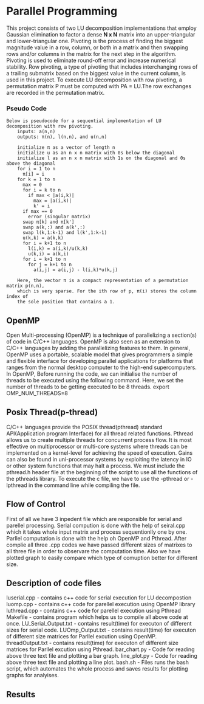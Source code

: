 # Parallel Programming

This project consists of two LU decomposition implementations that employ Gaussian elimination to factor a dense **N x N** matrix into an upper-triangular and lower-triangular one. Pivoting is the process of finding the biggest magnitude value in a row, column, or both in a matrix and then swapping rows and/or columns in the matrix for the next step in the algorithm. Pivoting is used to eliminate round-off error and increase numerical stability. Row pivoting, a type of pivoting that includes interchanging rows of a trailing submatrix based on the biggest value in the current column, is used in this project. To execute LU decomposition with row pivoting, a permutation matrix P must be computed with PA = LU.The row exchanges are recorded in the permutation matrix.

### Pseudo Code
```
Below is pseudocode for a sequential implementation of LU decomposition with row pivoting.
    inputs: a(n,n)
    outputs: π(n), l(n,n), and u(n,n)

    initialize π as a vector of length n
    initialize u as an n x n matrix with 0s below the diagonal
    initialize l as an n x n matrix with 1s on the diagonal and 0s above the diagonal
    for i = 1 to n
      π[i] = i
    for k = 1 to n
      max = 0
      for i = k to n
        if max < |a(i,k)|
          max = |a(i,k)|
          k' = i
      if max == 0
        error (singular matrix)
      swap π[k] and π[k']
      swap a(k,:) and a(k',:)
      swap l(k,1:k-1) and l(k',1:k-1)
      u(k,k) = a(k,k)
      for i = k+1 to n
        l(i,k) = a(i,k)/u(k,k)
        u(k,i) = a(k,i)
      for i = k+1 to n
        for j = k+1 to n
          a(i,j) = a(i,j) - l(i,k)*u(k,j)
          
    Here, the vector π is a compact representation of a permutation matrix p(n,n), 
    which is very sparse. For the ith row of p, π(i) stores the column index of
    the sole position that contains a 1.
```

## OpenMP
Open Multi-processing (OpenMP) is a technique of parallelizing a section(s) of code in C/C++ languages. OpenMP is also seen as an extension to C/C++ languages by adding the parallelizing features to them.
In general, OpenMP uses a portable, scalable model that gives programmers a simple and flexible interface for developing parallel applications for platforms that ranges from the normal desktop computer to the high-end supercomputers.
In OpenMP, Before running the code, we can initialise the number of threads to be executed using the following command. Here, we set the number of threads to be getting executed to be 8 threads.
export OMP_NUM_THREADS=8


## Posix Thread(p-thread)
C/C++ languages provide the POSIX thread(pthread) standard API(Application program Interface) for all thread related functions. Pthread allows us to create multiple threads for concurrent process flow. It is most effective on multiprocessor or multi-core systems where threads can be implemented on a kernel-level for achieving the speed of execution. Gains can also be found in uni-processor systems by exploiting the latency in IO or other system functions that may halt a process. We must include the pthread.h header file at the beginning of the script to use all the functions of the pthreads library. To execute the c file, we have to use the -pthread or -lpthread in the command line while compiling the file.


## Flow of Control
First of all we have 3 inpedent file which are responsible for serial and parellel processing.
Serial compution is done with the help of seiral.cpp  which it takes whole input matrix and process sequentionlly one by one.
Parllel computation is done with the help oh OpenMP and Pthread. 
After complie all three .cpp codes we have passed different sizes of matrixes to all three file in order to observare the computation time.
Also we have plotted graph to easily compare which type of comuption better for different size.


## Description of code files

luserial.cpp    -       contains c++ code for serial execution for LU decompostion
luomp.cpp       -       contains c++ code for parellel execution using OpenMP library
luthread.cpp    -       contains c++ code for parellel execution using Pthread
Makefile        -       contains program which helps us to compile all above code at once.
LU_Serial_Output.txt -  contains result(time) for executon of different sizes  for serial code.
LUOmp_Output.txt  -     contains result(time) for executon of different size matrices for Parllel excution using OpenMP.
threadOutput.txt  -     contains result(time) for executon of different size matrices for Parllel excution using Pthread.
bar_chart.py  -         Code for reading above three text file and plotting a bar graph.
line_plot.py  -         Code for reading above three text file and plotting a line plot. 
bash.sh      -          Files runs the bash script, which automates the whole process and saves results for plotting graphs for analyises.


## Results
